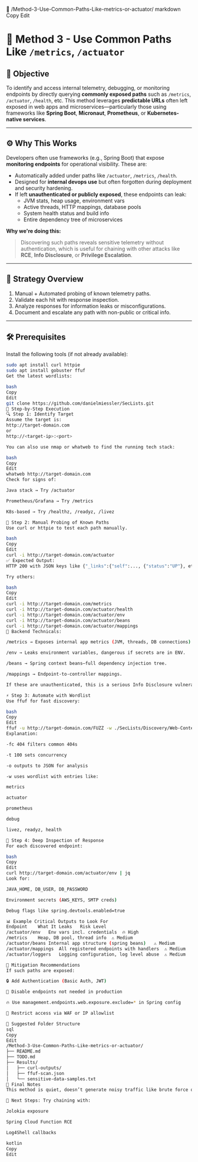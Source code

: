 📁 /Method-3-Use-Common-Paths-Like-metrics-or-actuator/
markdown
Copy
Edit
# 📡 Method 3 - Use Common Paths Like `/metrics`, `/actuator`

## 📌 Objective

To identify and access internal telemetry, debugging, or monitoring endpoints by directly querying **commonly exposed paths** such as `/metrics`, `/actuator`, `/health`, etc. This method leverages **predictable URLs** often left exposed in web apps and microservices—particularly those using frameworks like **Spring Boot**, **Micronaut**, **Prometheus**, or **Kubernetes-native services**.

---

## ⚙️ Why This Works

Developers often use frameworks (e.g., Spring Boot) that expose **monitoring endpoints** for operational visibility. These are:
- Automatically added under paths like `/actuator`, `/metrics`, `/health`.
- Designed for **internal devops use** but often forgotten during deployment and security hardening.
- If left **unauthenticated or publicly exposed**, these endpoints can leak:
  - JVM stats, heap usage, environment vars
  - Active threads, HTTP mappings, database pools
  - System health status and build info
  - Entire dependency tree of microservices

**Why we're doing this:**
> Discovering such paths reveals sensitive telemetry without authentication, which is useful for chaining with other attacks like **RCE**, **Info Disclosure**, or **Privilege Escalation**.

---

## 🧠 Strategy Overview

1. Manual + Automated probing of known telemetry paths.
2. Validate each hit with response inspection.
3. Analyze responses for information leaks or misconfigurations.
4. Document and escalate any path with non-public or critical info.

---

## 🛠️ Prerequisites

Install the following tools (if not already available):

```bash
sudo apt install curl httpie
sudo apt install gobuster ffuf
Get the latest wordlists:

bash
Copy
Edit
git clone https://github.com/danielmiessler/SecLists.git
🧪 Step-by-Step Execution
🔍 Step 1: Identify Target
Assume the target is:
http://target-domain.com
or
http://<target-ip>:<port>

You can also use nmap or whatweb to find the running tech stack:

bash
Copy
Edit
whatweb http://target-domain.com
Check for signs of:

Java stack → Try /actuator

Prometheus/Grafana → Try /metrics

K8s-based → Try /healthz, /readyz, /livez

🚀 Step 2: Manual Probing of Known Paths
Use curl or httpie to test each path manually.

bash
Copy
Edit
curl -i http://target-domain.com/actuator
✅ Expected Output:
HTTP 200 with JSON keys like {"_links":{"self":..., {"status":"UP"}, etc.

Try others:

bash
Copy
Edit
curl -i http://target-domain.com/metrics
curl -i http://target-domain.com/actuator/health
curl -i http://target-domain.com/actuator/env
curl -i http://target-domain.com/actuator/beans
curl -i http://target-domain.com/actuator/mappings
📖 Backend Technicals:

/metrics → Exposes internal app metrics (JVM, threads, DB connections).

/env → Leaks environment variables, dangerous if secrets are in ENV.

/beans → Spring context beans—full dependency injection tree.

/mappings → Endpoint-to-controller mappings.

If these are unauthenticated, this is a serious Info Disclosure vulnerability.

⚡ Step 3: Automate with Wordlist
Use ffuf for fast discovery:

bash
Copy
Edit
ffuf -u http://target-domain.com/FUZZ -w ./SecLists/Discovery/Web-Content/common.txt -fc 404 -t 100 -o metrics-fuzz.json
Explanation:

-fc 404 filters common 404s

-t 100 sets concurrency

-o outputs to JSON for analysis

-w uses wordlist with entries like:

metrics

actuator

prometheus

debug

livez, readyz, health

🔎 Step 4: Deep Inspection of Response
For each discovered endpoint:

bash
Copy
Edit
curl http://target-domain.com/actuator/env | jq
Look for:

JAVA_HOME, DB_USER, DB_PASSWORD

Environment secrets (AWS_KEYS, SMTP creds)

Debug flags like spring.devtools.enabled=true

📊 Example Critical Outputs to Look For
Endpoint	What It Leaks	Risk Level
/actuator/env	Env vars incl. credentials	🔥 High
/metrics	Heap, DB pool, thread info	⚠️ Medium
/actuator/beans	Internal app structure (spring beans)	⚠️ Medium
/actuator/mappings	All registered endpoints with handlers	⚠️ Medium
/actuator/loggers	Logging configuration, log level abuse	⚠️ Medium

🔐 Mitigation Recommendations
If such paths are exposed:

🔒 Add Authentication (Basic Auth, JWT)

🔄 Disable endpoints not needed in production

🔥 Use management.endpoints.web.exposure.exclude=* in Spring config

🧱 Restrict access via WAF or IP allowlist

📁 Suggested Folder Structure
sql
Copy
Edit
/Method-3-Use-Common-Paths-Like-metrics-or-actuator/
├── README.md
├── TODO.md
├── Results/
│   ├── curl-outputs/
│   ├── ffuf-scan.json
│   └── sensitive-data-samples.txt
🧠 Final Notes
This method is quiet, doesn’t generate noisy traffic like brute force or scanner fuzzing, and is often enough to reveal internally exposed telemetry endpoints. In real-world engagements, such exposures can lead to full application compromise through chaining with RCE or SSRF if exploitable paths (like Jolokia or actuator shell) exist.

🧩 Next Steps: Try chaining with:

Jolokia exposure

Spring Cloud Function RCE

Log4Shell callbacks

kotlin
Copy
Edit
